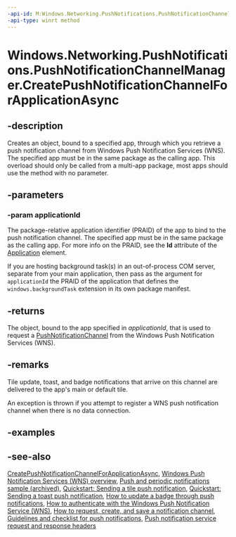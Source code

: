 ```yaml
---
-api-id: M:Windows.Networking.PushNotifications.PushNotificationChannelManager.CreatePushNotificationChannelForApplicationAsync(System.String)
-api-type: winrt method
---
```


<!-- Method syntax
public Windows.Foundation.IAsyncOperation<Windows.Networking.PushNotifications.PushNotificationChannel> CreatePushNotificationChannelForApplicationAsync(System.String applicationId)
-->

# Windows.Networking.PushNotifications.PushNotificationChannelManager.CreatePushNotificationChannelForApplicationAsync

## -description
Creates an object, bound to a specified app, through which you retrieve a push notification channel from Windows Push Notification Services (WNS). The specified app must be in the same package as the calling app. This overload should only be called from a multi-app package, most apps should use the method with no parameter. 

## -parameters
### -param applicationId
The package-relative application identifier (PRAID) of the app to bind to the push notification channel. The specified app must be in the same package as the calling app. For more info on the PRAID, see the **Id** attribute of the [Application](/uwp/schemas/appxpackage/appxmanifestschema/element-application#attributes-and-elements) element.

If you are hosting background task(s) in an out-of-process COM server, separate from your main application, then pass as the argument for `applicationId` the PRAID of the application that defines the `windows.backgroundTask` extension in its own package manifest.

## -returns
The object, bound to the app specified in *applicationId*, that is used to request a [PushNotificationChannel](pushnotificationchannel.md) from the Windows Push Notification Services (WNS).

## -remarks
Tile update, toast, and badge notifications that arrive on this channel are delivered to the app's main or default tile.

An exception is thrown if you attempt to register a WNS push notification channel when there is no data connection.

## -examples

## -see-also
[CreatePushNotificationChannelForApplicationAsync](pushnotificationchannelmanager_createpushnotificationchannelforapplicationasync_684392470.md), [Windows Push Notification Services (WNS) overview](/windows/apps/design/shell/tiles-and-notifications/windows-push-notification-services--wns--overview), [Push and periodic notifications sample (archived)](https://github.com/microsoftarchive/msdn-code-gallery-microsoft/tree/master/Official%20Windows%20Platform%20Sample/Push%20and%20periodic%20notifications%20client-side%20sample), [Quickstart: Sending a tile push notification](/windows/uwp/controls-and-patterns/tiles-and-notifications-sending-a-local-tile-notification), [Quickstart: Sending a toast push notification](/windows/uwp/controls-and-patterns/tiles-and-notifications-adaptive-interactive-toasts), [How to update a badge through push notifications](/windows/uwp/controls-and-patterns/tiles-and-notifications-badges), [How to authenticate with the Windows Push Notification Service (WNS)](/previous-versions/windows/apps/hh465407(v=win.10)), [How to request, create, and save a notification channel](/previous-versions/windows/apps/hh465412(v=win.10)), [Guidelines and checklist for push notifications](/windows/uwp/controls-and-patterns/tiles-and-notifications-sending-a-local-tile-notification), [Push notification service request and response headers](/windows/apps/design/shell/tiles-and-notifications/push-request-response-headers)
